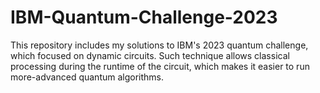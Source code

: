 # IBM-Quantum-Challenge-2023
This repository includes my solutions to IBM's 2023 quantum challenge, which focused on dynamic circuits. Such technique allows classical processing during the runtime of the circuit, which makes it easier to run more-advanced quantum algorithms.
